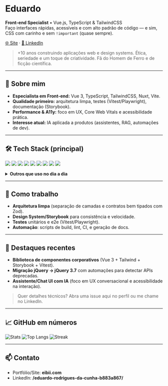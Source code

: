 # Eduardo

**Front-end Specialist** • Vue.js, TypeScript & TailwindCSS  
Faço interfaces rápidas, acessíveis e com alto padrão de código — e sim, CSS com carinho e sem `!important` (quase sempre).

[🌐 Site](https://eibii.com) · [💼 LinkedIn](https://www.linkedin.com/in/eduardo-rodrigues-da-cunha-b883a867/)  
> +10 anos construindo aplicações web e design systems. Ética, seriedade e um toque de criatividade. Fã do Homem de Ferro e de ficção científica.

---

## 🧭 Sobre mim
- **Especialista em Front-end:** Vue 3, TypeScript, TailwindCSS, Nuxt, Vite.  
- **Qualidade primeiro:** arquitetura limpa, testes (Vitest/Playwright), documentação (Storybook).  
- **Performance & A11y:** foco em UX, Core Web Vitals e acessibilidade prática.  
- **Interesse atual:** IA aplicada a produtos (assistentes, RAG, automações de dev).

---

## 🛠️ Tech Stack (principal)
<p>
  <img src="https://img.shields.io/badge/Vue-35495E?style=for-the-badge&logo=vuedotjs&logoColor=4FC08D" />
  <img src="https://img.shields.io/badge/Nuxt-0E1128?style=for-the-badge&logo=nuxt.js&logoColor=00DC82" />
  <img src="https://img.shields.io/badge/TypeScript-3178C6?style=for-the-badge&logo=typescript&logoColor=white" />
  <img src="https://img.shields.io/badge/Tailwind-38B2AC?style=for-the-badge&logo=tailwindcss&logoColor=white" />
  <img src="https://img.shields.io/badge/Vite-646CFF?style=for-the-badge&logo=vite&logoColor=white" />
  <img src="https://img.shields.io/badge/Storybook-FF4785?style=for-the-badge&logo=storybook&logoColor=white" />
  <img src="https://img.shields.io/badge/Vitest-6E9F18?style=for-the-badge&logo=vitest&logoColor=white" />
  <img src="https://img.shields.io/badge/Playwright-2EAD33?style=for-the-badge&logo=playwright&logoColor=white" />
  <img src="https://img.shields.io/badge/Zod-0B5C8E?style=for-the-badge&logo=zod&logoColor=white" />
</p>

<details>
<summary><strong>Outros que uso no dia a dia</strong></summary>

<p>
  <img src="https://img.shields.io/badge/JavaScript-F7E018?style=for-the-badge&logo=javascript&logoColor=000" />
  <img src="https://img.shields.io/badge/Sass-CC6699?style=for-the-badge&logo=sass&logoColor=white" />
  <img src="https://img.shields.io/badge/PrimeVue-0E5E6F?style=for-the-badge&logo=prime&logoColor=white" />
  <img src="https://img.shields.io/badge/Vuelidate-2C3E50?style=for-the-badge&logo=vue.js&logoColor=4FC08D" />
  <img src="https://img.shields.io/badge/ElysiaJS-222?style=for-the-badge" />
  <img src="https://img.shields.io/badge/Prisma-2D3748?style=for-the-badge&logo=prisma&logoColor=white" />
  <img src="https://img.shields.io/badge/PostgreSQL-336791?style=for-the-badge&logo=postgresql&logoColor=white" />
  <img src="https://img.shields.io/badge/Docker-2496ED?style=for-the-badge&logo=docker&logoColor=white" />
  <img src="https://img.shields.io/badge/Azure-0078D4?style=for-the-badge&logo=microsoftazure&logoColor=white" />
  <img src="https://img.shields.io/badge/Bun-000000?style=for-the-badge&logo=bun&logoColor=white" />
</p>
</details>

---

## 🧩 Como trabalho
- **Arquitetura limpa** (separação de camadas e contratos bem tipados com Zod).  
- **Design System/Storybook** para consistência e velocidade.  
- **Testes** unitários e e2e (Vitest/Playwright).  
- **Automação**: scripts de build, lint, CI, e geração de docs.  

---

## 🚀 Destaques recentes
- **Biblioteca de componentes corporativos** (Vue 3 + Tailwind + Storybook + Vitest).  
- **Migração jQuery → jQuery 3.7** com automações para detectar APIs deprecadas.  
- **Assistente/Chat UI com IA** (foco em UX conversacional e acessibilidade na interação).

> Quer detalhes técnicos? Abra uma issue aqui no perfil ou me chame no LinkedIn.

---

## 📈 GitHub em números

![Stats](https://github-readme-stats.vercel.app/api?username=eibii&show_icons=true&theme=transparent)
![Top Langs](https://github-readme-stats.vercel.app/api/top-langs/?username=eibii&layout=compact&theme=transparent)
![Streak](https://streak-stats.demolab.com?user=eibii&theme=transparent)

---

## 📫 Contato
- Portfólio/Site: **eibii.com**  
- LinkedIn: **/eduardo-rodrigues-da-cunha-b883a867/**


